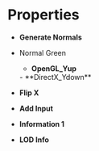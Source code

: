 

# Properties

- **Generate Normals**  
  
- Normal Green
  - **OpenGL_Yup**  
  <desc>
  - **DirectX_Ydown**  
  <desc>
- **Flip X**  
  
- **Add Input**  
  
- **Information 1**  
  
- **LOD Info**  
  



